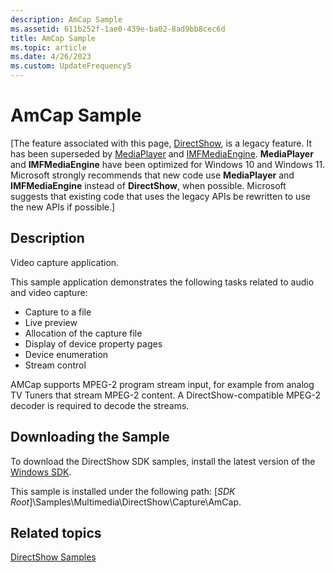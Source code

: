 ```yaml
---
description: AmCap Sample
ms.assetid: 611b252f-1ae0-439e-ba02-8ad9bb8cec6d
title: AmCap Sample
ms.topic: article
ms.date: 4/26/2023
ms.custom: UpdateFrequency5
---
```


# AmCap Sample

\[The feature associated with this page, [DirectShow](/windows/win32/directshow/directshow), is a legacy feature. It has been superseded by [MediaPlayer](/uwp/api/Windows.Media.Playback.MediaPlayer) and [IMFMediaEngine](/windows/win32/api/mfmediaengine/nn-mfmediaengine-imfmediaengine). **MediaPlayer** and **IMFMediaEngine** have been optimized for Windows 10 and Windows 11. Microsoft strongly recommends that new code use **MediaPlayer** and **IMFMediaEngine** instead of **DirectShow**, when possible. Microsoft suggests that existing code that uses the legacy APIs be rewritten to use the new APIs if possible.\]

## Description

Video capture application.

This sample application demonstrates the following tasks related to audio and video capture:

-   Capture to a file
-   Live preview
-   Allocation of the capture file
-   Display of device property pages
-   Device enumeration
-   Stream control

AMCap supports MPEG-2 program stream input, for example from analog TV Tuners that stream MPEG-2 content. A DirectShow-compatible MPEG-2 decoder is required to decode the streams.

## Downloading the Sample

To download the DirectShow SDK samples, install the latest version of the [Windows SDK](https://msdn.microsoft.com/windowsvista/bb980924.aspx).

This sample is installed under the following path: \[*SDK Root*\]\\Samples\\Multimedia\\DirectShow\\Capture\\AmCap.

## Related topics

<dl> <dt>

[DirectShow Samples](directshow-samples.md)
</dt> </dl>

 

 



